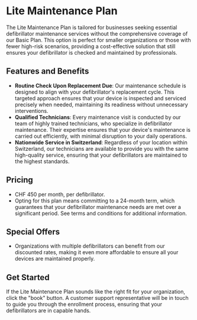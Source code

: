 # Lite Maintenance Plan

The Lite Maintenance Plan is tailored for businesses seeking essential defibrillator maintenance services without the comprehensive coverage of our Basic Plan. This option is perfect for smaller organizations or those with fewer high-risk scenarios, providing a cost-effective solution that still ensures your defibrillator is checked and maintained by professionals.

## Features and Benefits

- **Routine Check Upon Replacement Due**: Our maintenance schedule is designed to align with your defibrillator's replacement cycle. This targeted approach ensures that your device is inspected and serviced precisely when needed, maintaining its readiness without unnecessary interventions.
- **Qualified Technicians**: Every maintenance visit is conducted by our team of highly trained technicians, who specialize in defibrillator maintenance. Their expertise ensures that your device's maintenance is carried out efficiently, with minimal disruption to your daily operations.
- **Nationwide Service in Switzerland**: Regardless of your location within Switzerland, our technicians are available to provide you with the same high-quality service, ensuring that your defibrillators are maintained to the highest standards.

## Pricing

- CHF 450 per month, per defibrillator.
- Opting for this plan means committing to a 24-month term, which guarantees that your defibrillator maintenance needs are met over a significant period. See terms and conditions for additional information.

## Special Offers

- Organizations with multiple defibrillators can benefit from our discounted rates, making it even more affordable to ensure all your devices are maintained properly.

## Get Started

If the Lite Maintenance Plan sounds like the right fit for your organization, click the "book" button. A customer support representative will be in touch to guide you through the enrollment process, ensuring that your defibrillators are in capable hands.

